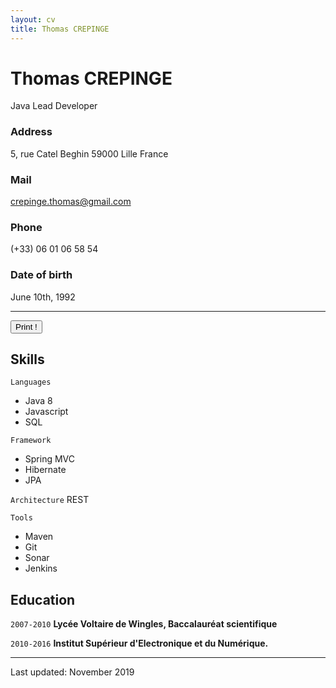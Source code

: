 ```yaml
---
layout: cv
title: Thomas CREPINGE
---
```

# Thomas CREPINGE
Java Lead Developer

### Address

5, rue Catel Beghin
59000 Lille
France

### Mail

crepinge.thomas@gmail.com

### Phone

(+33) 06 01 06 58 54

### Date of birth

June 10th, 1992

---

<button id="bt-print" onclick="window.print();">Print !</button>


## Skills

`Languages`
* Java 8
* Javascript
* SQL

`Framework`
* Spring MVC
* Hibernate
* JPA

`Architecture`
REST

`Tools`
* Maven
* Git
* Sonar
* Jenkins


## Education

`2007-2010`
__Lycée Voltaire de Wingles, Baccalauréat scientifique__

`2010-2016`
__Institut Supérieur d'Electronique et du Numérique.__

---

Last updated: November 2019



